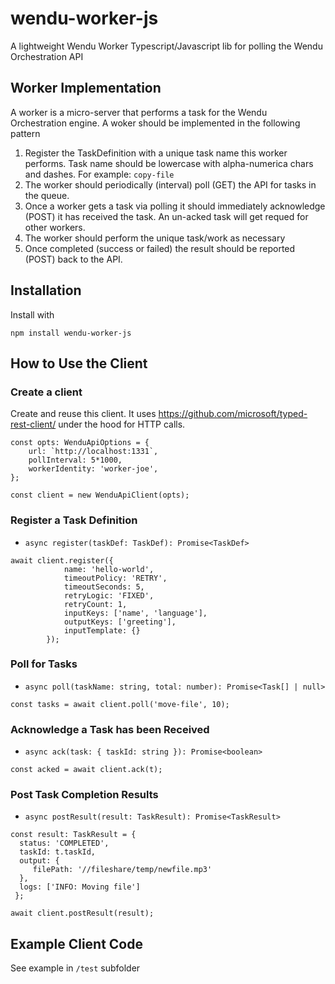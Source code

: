 # wendu-worker-js

A lightweight Wendu Worker Typescript/Javascript lib for polling the Wendu Orchestration API

## Worker Implementation

A worker is a micro-server that performs a task for the Wendu Orchestration engine. A woker should be implemented in the following pattern

1) Register the TaskDefinition with a unique task name this worker performs. Task name should be lowercase with alpha-numerica chars and dashes. For example: `copy-file`
1) The worker should periodically (interval) poll (GET) the API for tasks in the queue.
1) Once a worker gets a task via polling it should immediately  acknowledge (POST) it has received the task. An un-acked task will get requed for other workers.
1) The worker should perform the unique task/work as necessary
1) Once completed (success or failed) the result should be reported (POST) back to the API.

## Installation

Install with
```
npm install wendu-worker-js
```

## How to Use the Client

### Create a client

Create and reuse this client. It uses <https://github.com/microsoft/typed-rest-client/> under the hood for HTTP calls.

```
const opts: WenduApiOptions = {
	url: `http://localhost:1331`,
	pollInterval: 5*1000,
	workerIdentity: 'worker-joe',
};

const client = new WenduApiClient(opts);
```

### Register a Task Definition

- `async register(taskDef: TaskDef): Promise<TaskDef> `

```
await client.register({
			name: 'hello-world',
			timeoutPolicy: 'RETRY',
			timeoutSeconds: 5,
			retryLogic: 'FIXED',
			retryCount: 1,
			inputKeys: ['name', 'language'],
			outputKeys: ['greeting'],
			inputTemplate: {}
		});
```

### Poll for Tasks

- `async poll(taskName: string, total: number): Promise<Task[] | null>`

```
const tasks = await client.poll('move-file', 10);
```

### Acknowledge a Task has been Received

- `async ack(task: { taskId: string }): Promise<boolean>`

```
const acked = await client.ack(t);
```

### Post Task Completion Results

- `async postResult(result: TaskResult): Promise<TaskResult>`

```
const result: TaskResult = {
  status: 'COMPLETED',
  taskId: t.taskId,
  output: {
	 filePath: '//fileshare/temp/newfile.mp3'
  },
  logs: ['INFO: Moving file']
 };

await client.postResult(result);
```

## Example Client Code

See example in `/test` subfolder